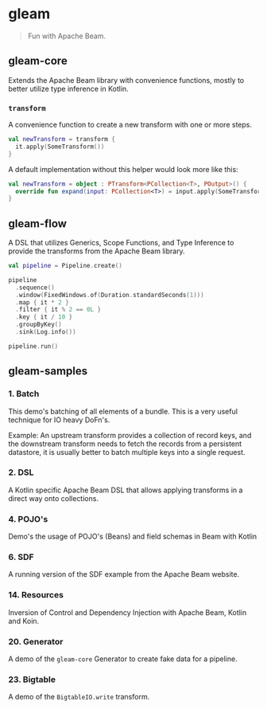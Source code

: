 # gleam

> Fun with Apache Beam.

## gleam-core

Extends the Apache Beam library with convenience functions, mostly to better
utilize type inference in Kotlin.

### `transform`

A convenience function to create a new transform with one or more steps.

```kotlin
val newTransform = transform {
  it.apply(SomeTransform())
}
```

A default implementation without this helper would look more like this:

```kotlin
val newTransform = object : PTransform<PCollection<T>, POutput>() {
  override fun expand(input: PCollection<T>) = input.apply(SomeTransform)
}
```

## gleam-flow

A DSL that utilizes Generics, Scope Functions, and Type Inference to provide the
transforms from the Apache Beam library.

```kotlin
val pipeline = Pipeline.create()

pipeline
  .sequence()
  .window(FixedWindows.of(Duration.standardSeconds(1)))
  .map { it * 2 }
  .filter { it % 2 == 0L }
  .key { it / 10 }
  .groupByKey()
  .sink(Log.info())

pipeline.run()
```

## gleam-samples

### 1. Batch

This demo's batching of all elements of a bundle. This is a very useful
technique for IO heavy DoFn's.

Example: An upstream transform provides a collection of record keys, and the
downstream transform needs to fetch the records from a persistent datastore, it
is usually better to batch multiple keys into a single request.

### 2. DSL

A Kotlin specific Apache Beam DSL that allows applying transforms in a direct
way onto collections.

### 4. POJO's

Demo's the usage of POJO's (Beans) and field schemas in Beam with Kotlin

### 6. SDF

A running version of the SDF example from the Apache Beam website.

### 14. Resources

Inversion of Control and Dependency Injection with Apache Beam, Kotlin and Koin.

### 20. Generator

A demo of the `gleam-core` Generator to create fake data for a pipeline.

### 23. Bigtable

A demo of the `BigtableIO.write` transform.
